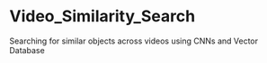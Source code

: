 # Video_Similarity_Search
Searching for similar objects across videos using CNNs and Vector Database
